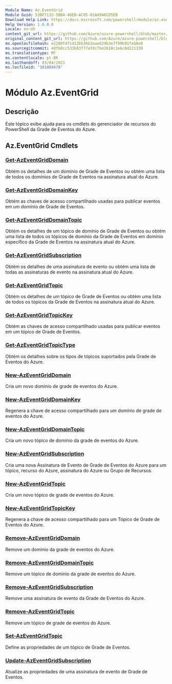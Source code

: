 ```yaml
---
Module Name: Az.EventGrid
Module Guid: 53BF7132-5BB4-46EB-AC05-61A49A6CD5EB
Download Help Link: https://docs.microsoft.com/powershell/module/az.eventgrid
Help Version: 1.0.0.0
Locale: en-US
content_git_url: https://github.com/Azure/azure-powershell/blob/master/src/EventGrid/EventGrid/help/Az.EventGrid.md
original_content_git_url: https://github.com/Azure/azure-powershell/blob/master/src/EventGrid/EventGrid/help/Az.EventGrid.md
ms.openlocfilehash: e2280f47cd12bb36b3aae029b3e7f99b91fa58e0
ms.sourcegitcommit: 4dfb0cc533b83f77afdcfbe2618c1e6c8d221330
ms.translationtype: MT
ms.contentlocale: pt-BR
ms.lasthandoff: 03/04/2021
ms.locfileid: "101889478"
---
```

# Módulo Az.EventGrid
## Descrição
Este tópico exibe ajuda para os cmdlets do gerenciador de recursos do PowerShell da Grade de Eventos do Azure.

## Az.EventGrid Cmdlets
### [Get-AzEventGridDomain](Get-AzEventGridDomain.md)
Obtém os detalhes de um domínio de Grade de Eventos ou obtém uma lista de todos os domínios de Grade de Eventos na assinatura atual do Azure.

### [Get-AzEventGridDomainKey](Get-AzEventGridDomainKey.md)
Obtém as chaves de acesso compartilhado usadas para publicar eventos em um domínio de Grade de Eventos.

### [Get-AzEventGridDomainTopic](Get-AzEventGridDomainTopic.md)
Obtém os detalhes de um tópico de domínio de Grade de Eventos ou obtém uma lista de todos os tópicos de domínio da Grade de Eventos em domínio específico da Grade de Eventos na assinatura atual do Azure.

### [Get-AzEventGridSubscription](Get-AzEventGridSubscription.md)
Obtém os detalhes de uma assinatura de evento ou obtém uma lista de todas as assinaturas de evento na assinatura atual do Azure.

### [Get-AzEventGridTopic](Get-AzEventGridTopic.md)
Obtém os detalhes de um tópico de Grade de Eventos ou obtém uma lista de todos os tópicos da Grade de Eventos na assinatura atual do Azure.

### [Get-AzEventGridTopicKey](Get-AzEventGridTopicKey.md)
Obtém as chaves de acesso compartilhado usadas para publicar eventos em um tópico de Grade de Eventos.

### [Get-AzEventGridTopicType](Get-AzEventGridTopicType.md)
Obtém os detalhes sobre os tipos de tópicos suportados pela Grade de Eventos do Azure.

### [New-AzEventGridDomain](New-AzEventGridDomain.md)
Cria um novo domínio de grade de eventos do Azure.

### [New-AzEventGridDomainKey](New-AzEventGridDomainKey.md)
Regenera a chave de acesso compartilhado para um domínio de grade de eventos do Azure.

### [New-AzEventGridDomainTopic](New-AzEventGridDomainTopic.md)
Cria um novo tópico de domínio da grade de eventos do Azure.

### [New-AzEventGridSubscription](New-AzEventGridSubscription.md)
Cria uma nova Assinatura de Evento de Grade de Eventos do Azure para um tópico, recurso do Azure, assinatura do Azure ou Grupo de Recursos.

### [New-AzEventGridTopic](New-AzEventGridTopic.md)
Cria um novo tópico de grade de eventos do Azure.

### [New-AzEventGridTopicKey](New-AzEventGridTopicKey.md)
Regenera a chave de acesso compartilhado para um Tópico de Grade de Eventos do Azure.

### [Remove-AzEventGridDomain](Remove-AzEventGridDomain.md)
Remove um domínio da grade de eventos do Azure.

### [Remove-AzEventGridDomainTopic](Remove-AzEventGridDomainTopic.md)
Remove um tópico de domínio da grade de eventos do Azure.

### [Remove-AzEventGridSubscription](Remove-AzEventGridSubscription.md)
Remove uma assinatura de evento da Grade de Eventos do Azure.

### [Remove-AzEventGridTopic](Remove-AzEventGridTopic.md)
Remove um tópico de grade de eventos do Azure.

### [Set-AzEventGridTopic](Set-AzEventGridTopic.md)
Define as propriedades de um tópico de Grade de Eventos.

### [Update-AzEventGridSubscription](Update-AzEventGridSubscription.md)
Atualize as propriedades de uma assinatura de evento de Grade de Eventos.

